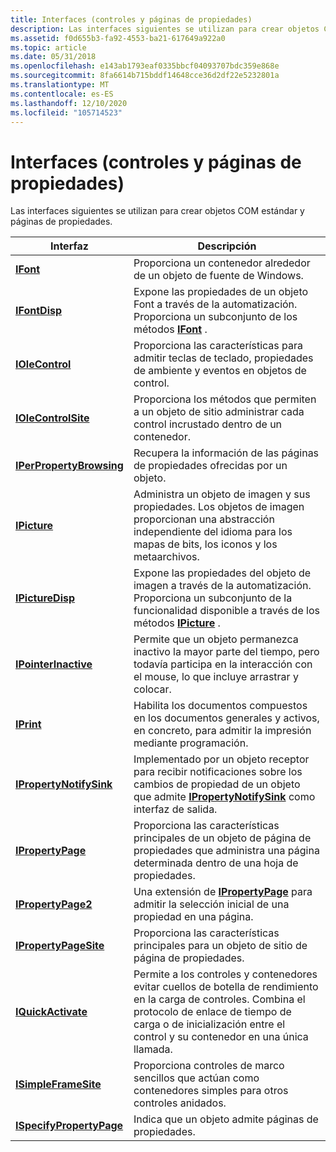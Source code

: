 ```yaml
---
title: Interfaces (controles y páginas de propiedades)
description: Las interfaces siguientes se utilizan para crear objetos COM estándar y páginas de propiedades.
ms.assetid: f0d655b3-fa92-4553-ba21-617649a922a0
ms.topic: article
ms.date: 05/31/2018
ms.openlocfilehash: e143ab1793eaf0335bbcf04093707bdc359e868e
ms.sourcegitcommit: 8fa6614b715bddf14648cce36d2df22e5232801a
ms.translationtype: MT
ms.contentlocale: es-ES
ms.lasthandoff: 12/10/2020
ms.locfileid: "105714523"
---
```

# <a name="interfaces-controls-and-property-pages"></a>Interfaces (controles y páginas de propiedades)

Las interfaces siguientes se utilizan para crear objetos COM estándar y páginas de propiedades.



| Interfaz                                             | Descripción                                                                                                                                                                                                  |
|-------------------------------------------------------|--------------------------------------------------------------------------------------------------------------------------------------------------------------------------------------------------------------|
| [**IFont**](/windows/desktop/api/OCIdl/nn-ocidl-ifont)                                | Proporciona un contenedor alrededor de un objeto de fuente de Windows.                                                                                                                                                             |
| [**IFontDisp**](/windows/win32/api/ocidl/nn-ocidl-ifontdisp)                        | Expone las propiedades de un objeto Font a través de la automatización. Proporciona un subconjunto de los métodos [**IFont**](/windows/desktop/api/OCIdl/nn-ocidl-ifont) .                                                                                           |
| [**IOleControl**](/windows/desktop/api/OCIdl/nn-ocidl-iolecontrol)                    | Proporciona las características para admitir teclas de teclado, propiedades de ambiente y eventos en objetos de control.                                                                                                  |
| [**IOleControlSite**](/windows/desktop/api/OCIdl/nn-ocidl-iolecontrolsite)            | Proporciona los métodos que permiten a un objeto de sitio administrar cada control incrustado dentro de un contenedor.                                                                                                           |
| [**IPerPropertyBrowsing**](/windows/desktop/api/OCIdl/nn-ocidl-iperpropertybrowsing)  | Recupera la información de las páginas de propiedades ofrecidas por un objeto.                                                                                                                                        |
| [**IPicture**](/windows/desktop/api/OCIdl/nn-ocidl-ipicture)                          | Administra un objeto de imagen y sus propiedades. Los objetos de imagen proporcionan una abstracción independiente del idioma para los mapas de bits, los iconos y los metaarchivos.                                                                       |
| [**IPictureDisp**](/windows/win32/api/ocidl/nn-ocidl-ipicturedisp)                  | Expone las propiedades del objeto de imagen a través de la automatización. Proporciona un subconjunto de la funcionalidad disponible a través de los métodos [**IPicture**](/windows/desktop/api/OCIdl/nn-ocidl-ipicture) .                                                |
| [**IPointerInactive**](/windows/desktop/api/OCIdl/nn-ocidl-ipointerinactive)          | Permite que un objeto permanezca inactivo la mayor parte del tiempo, pero todavía participa en la interacción con el mouse, lo que incluye arrastrar y colocar.                                                                         |
| [**IPrint**](/windows/desktop/api/DocObj/nn-docobj-iprint)                              | Habilita los documentos compuestos en los documentos generales y activos, en concreto, para admitir la impresión mediante programación.                                                                                                   |
| [**IPropertyNotifySink**](/windows/desktop/api/OCIdl/nn-ocidl-ipropertynotifysink)    | Implementado por un objeto receptor para recibir notificaciones sobre los cambios de propiedad de un objeto que admite [**IPropertyNotifySink**](/windows/desktop/api/OCIdl/nn-ocidl-ipropertynotifysink) como interfaz de salida.                       |
| [**IPropertyPage**](/windows/desktop/api/OCIdl/nn-ocidl-ipropertypage)                | Proporciona las características principales de un objeto de página de propiedades que administra una página determinada dentro de una hoja de propiedades.                                                                                                 |
| [**IPropertyPage2**](/windows/desktop/api/OCIdl/nn-ocidl-ipropertypage2)              | Una extensión de [**IPropertyPage**](/windows/desktop/api/OCIdl/nn-ocidl-ipropertypage) para admitir la selección inicial de una propiedad en una página.                                                                                                 |
| [**IPropertyPageSite**](/windows/desktop/api/OCIdl/nn-ocidl-ipropertypagesite)        | Proporciona las características principales para un objeto de sitio de página de propiedades.                                                                                                                                                  |
| [**IQuickActivate**](/windows/desktop/api/OCIdl/nn-ocidl-iquickactivate)              | Permite a los controles y contenedores evitar cuellos de botella de rendimiento en la carga de controles. Combina el protocolo de enlace de tiempo de carga o de inicialización entre el control y su contenedor en una única llamada. |
| [**ISimpleFrameSite**](/windows/desktop/api/OCIdl/nn-ocidl-isimpleframesite)          | Proporciona controles de marco sencillos que actúan como contenedores simples para otros controles anidados.                                                                                                                      |
| [**ISpecifyPropertyPage**](/windows/desktop/api/OCIdl/nn-ocidl-ispecifypropertypages) | Indica que un objeto admite páginas de propiedades.                                                                                                                                                            |



 

 

 
